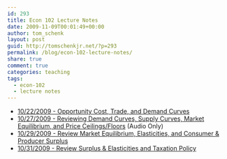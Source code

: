 ```yaml
---
id: 293
title: Econ 102 Lecture Notes
date: 2009-11-09T00:01:49+00:00
author: tom_schenk
layout: post
guid: http://tomschenkjr.net/?p=293
permalink: /blog/econ-102-lecture-notes/
share: true
comment: true
categories: teaching 
tags:
  - econ-102
  - lecture notes
---
```

<ul>
	<li><a href="http://www.livescribe.com/cgi-bin/WebObjects/LDApp.woa/wa/MLSOverviewPage?sid=rJmcsgSwWjvp">10/22/2009 - Opportunity Cost, Trade, and Demand Curves</a></li>
	<li><a href="http://www.livescribe.com/cgi-bin/WebObjects/LDApp.woa/wa/MLSOverviewPage?sid=ppZh5jHvVwwC">10/27/2009 - Reviewing Demand Curves, Supply Curves, Market Equilibrium, and Price Ceilings/Floors</a> (Audio Only)</li>
	<li><a href="http://www.livescribe.com/cgi-bin/WebObjects/LDApp.woa/wa/MLSOverviewPage?sid=q8STFsZMND88">10/29/2009 - Review Market Equilibrium, Elasticities, and Consumer &amp; Producer Surplus</a></li>
	<li><a href="http://www.livescribe.com/cgi-bin/WebObjects/LDApp.woa/wa/MLSOverviewPage?sid=QmwCCkQ0T5dq">10/31/2009 - Review Surplus &amp; Elasticities and Taxation Policy</a></li>
</ul>